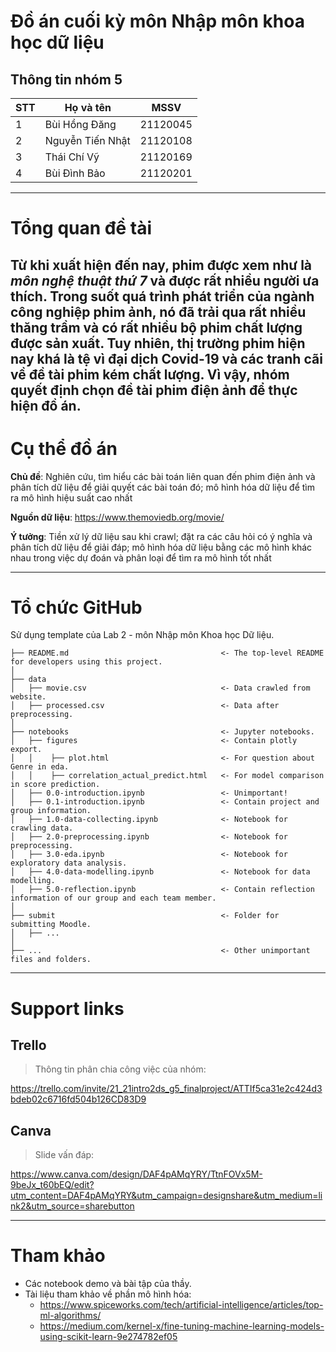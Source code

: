 # Đồ án cuối kỳ môn Nhập môn khoa học dữ liệu
## Thông tin nhóm 5

| **STT** | **Họ và tên** | **MSSV** |
|-------|---------------|---------|
| 1     | Bùi Hồng Đăng   | 21120045|
| 2     | Nguyễn Tiến Nhật | 21120108|
| 3     | Thái Chí Vỹ      | 21120169|
| 4     | Bùi Đình Bảo     | 21120201|
  
---
# Tổng quan đề tài
Từ khi xuất hiện đến nay, phim được xem như là *môn nghệ thuật thứ 7* và được rất nhiều người ưa thích. Trong suốt quá trình phát triển của ngành công nghiệp phim ảnh, nó đã trải qua rất nhiều thăng trầm và có rất nhiều bộ phim chất lượng được sản xuất. Tuy nhiên, thị trường phim hiện nay khá là tệ vì đại dịch Covid-19 và các tranh cãi về đề tài phim kém chất lượng. Vì vậy, nhóm quyết định chọn đề tài phim điện ảnh để thực hiện đồ án.
---
# Cụ thể đồ án

**Chủ đề**: Nghiên cứu, tìm hiểu các bài toán liên quan đến phim điện ảnh và phân tích dữ liệu để giải quyết các bài toán đó; mô hình hóa dữ liệu để tìm ra mô hình hiệu suất cao nhất

**Nguồn dữ liệu**: https://www.themoviedb.org/movie/

**Ý tưởng**: Tiền xử lý dữ liệu sau khi crawl; đặt ra các câu hỏi có ý nghĩa và phân tích dữ liệu để giải đáp; mô hình hóa dữ liệu bằng các mô hình khác nhau trong việc dự đoán và phân loại để tìm ra mô hình tốt nhất

---
# Tổ chức GitHub
Sử dụng template của Lab 2 - môn Nhập môn Khoa học Dữ liệu.
```
├── README.md                                  <- The top-level README for developers using this project.
│
├── data
│   ├── movie.csv                              <- Data crawled from website.
│   ├── processed.csv                          <- Data after preprocessing.
│
├── notebooks                                  <- Jupyter notebooks.
│   ├── figures                                <- Contain plotly export.
│   │    ├── plot.html                         <- For question about Genre in eda.
│   │    ├── correlation_actual_predict.html   <- For model comparison in score prediction.
│   ├── 0.0-introduction.ipynb                 <- Unimportant!
│   ├── 0.1-introduction.ipynb                 <- Contain project and group information.
│   ├── 1.0-data-collecting.ipynb              <- Notebook for crawling data.
│   ├── 2.0-preprocessing.ipynb                <- Notebook for preprocessing.
│   ├── 3.0-eda.ipynb                          <- Notebook for exploratory data analysis.
│   ├── 4.0-data-modelling.ipynb               <- Notebook for data modelling.
│   ├── 5.0-reflection.ipynb                   <- Contain reflection information of our group and each team member.
│
├── submit                                     <- Folder for submitting Moodle.
│   ├── ...
│                     
├── ...                                        <- Other unimportant files and folders.
```

---
# Support links
## Trello 
> Thông tin phân chia công việc của nhóm:
> 
https://trello.com/invite/21_21intro2ds_g5_finalproject/ATTIf5ca31e2c424d3bdeb02c6716fd504b126CD83D9
## Canva 
> Slide vấn đáp:
> 
https://www.canva.com/design/DAF4pAMqYRY/TtnFOVx5M-9beJx_t60bEQ/edit?utm_content=DAF4pAMqYRY&utm_campaign=designshare&utm_medium=link2&utm_source=sharebutton

---
# Tham khảo
- Các notebook demo và bài tập của thầy.
- Tài liệu tham khảo về phần mô hình hóa:
  - <https://www.spiceworks.com/tech/artificial-intelligence/articles/top-ml-algorithms/>
  - <https://medium.com/kernel-x/fine-tuning-machine-learning-models-using-scikit-learn-9e274782ef05>
